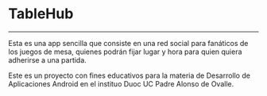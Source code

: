 # TableHub

---

Esta es una app sencilla que consiste en una red social para fanáticos de los juegos de mesa,
quienes podrán fijar lugar y hora para quien quiera adherirse a una partida.

Este es un proyecto con fines educativos para la materia de Desarrollo de Aplicaciones Android en
el instituo Duoc UC Padre Alonso de Ovalle.